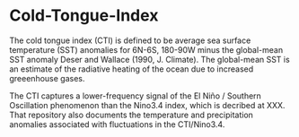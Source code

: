 # Cold-Tongue-Index

The cold tongue index (CTI) is defined to be average sea surface temperature (SST) anomalies for 6N-6S, 180-90W minus the global-mean SST anomaly Deser and Wallace (1990, J. Climate). The global-mean SST is an estimate of the radiative heating of the ocean due to increased greeenhouse gases.  

The CTI captures a lower-frequency signal of the El Niño / Southern Oscillation phenomenon than the Nino3.4 index, which is decribed at XXX.  That repository also documents the temperature and precipitation anomalies associated with fluctuations in the CTI/Nino3.4.

